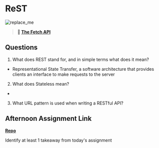# ReST

![replace_me](https://codeworks.blob.core.windows.net/public/assets/img/illustrations/placeholder.svg)

> **📖 [The Fetch API](https://codeworksacademy.com/fs-student-guide/resources/wk4/04-Fetch)**

## Questions

1. What does REST stand for, and in simple terms what does it mean?
- Representational State Transfer,  a software architecture that provides clients an interface to make requests to the server
2. What does Stateless mean?
- 
3. What URL pattern is used when writing a RESTful API?

## Afternoon Assignment Link

**[Repo](https://github.com/BrysonBloom/<ASSIGNMENT_REPO>)**

Identify at least 1 takeaway from today's assignment
